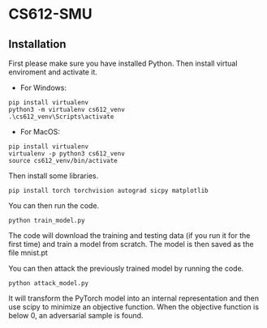 # CS612-SMU

## Installation

First please make sure you have installed Python. Then install virtual enviroment and activate it.

- For Windows:

```
pip install virtualenv
python3 -m virtualenv cs612_venv
.\cs612_venv\Scripts\activate
```

- For MacOS:

```
pip install virtualenv
virtualenv -p python3 cs612_venv
source cs612_venv/bin/activate
```

Then install some libraries.

```
pip install torch torchvision autograd sicpy matplotlib
```

You can then run the code.

```
python train_model.py
```

The code will download the training and testing data (if you run it for the first time) and train a model from scratch. The model is then saved as the file mnist.pt

You can then attack the previously trained model by running the code.

```
python attack_model.py
```

It will transform the PyTorch model into an internal representation and then use scipy to minimize an objective function. When the objective function is below 0, an adversarial sample is found.
